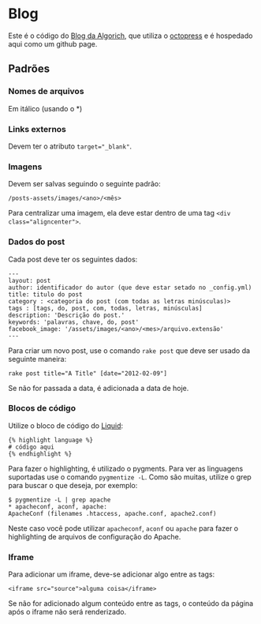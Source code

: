 # Blog

Este é o código do [Blog da Algorich](http://blog.algorich.com.br), que utiliza
o [octopress](http://octopress.org/) e é hospedado aqui como um github page.

## Padrões

### Nomes de arquivos

Em itálico (usando o *)

### Links externos

Devem ter o atributo `target="_blank"`.

### Imagens

Devem ser salvas seguindo o seguinte padrão:

    /posts-assets/images/<ano>/<mês>

Para centralizar uma imagem, ela deve estar dentro de uma tag `<div class="aligncenter">`.

### Dados do post

Cada post deve ter os seguintes dados:

    ---
    layout: post
    author: identificador do autor (que deve estar setado no _config.yml)
    title: titulo do post
    category : <categoria do post (com todas as letras minúsculas)>
    tags : [tags, do, post, com, todas, letras, minúsculas]
    description: 'Descrição do post.'
    keywords: 'palavras, chave, do, post'
    facebook_image: '/assets/images/<ano>/<mes>/arquivo.extensão'
    ---

Para criar um novo post, use o comando `rake post` que deve ser usado da seguinte maneira:

    rake post title="A Title" [date="2012-02-09"]

Se não for passada a data, é adicionada a data de hoje.

### Blocos de código

Utilize o bloco de código do [Liquid](https://github.com/shopify/liquid/wiki/liquid-for-designers):

    {% highlight language %}
    # código aqui
    {% endhighlight %}

Para fazer o highlighting, é utilizado o pygments. Para ver as linguagens suportadas use o comando `pygmentize -L`. Como são muitas, utilize o grep para buscar o que deseja, por exemplo:

    $ pygmentize -L | grep apache
    * apacheconf, aconf, apache:
    ApacheConf (filenames .htaccess, apache.conf, apache2.conf)

Neste caso você pode utilizar `apacheconf`, `aconf` ou `apache` para fazer o highlighting de arquivos de configuração do Apache.

### Iframe

Para adicionar um iframe, deve-se adicionar algo entre as tags:

    <iframe src="source">alguma coisa</iframe>

Se não for adicionado algum conteúdo entre as tags, o conteúdo da página após o iframe não será renderizado.